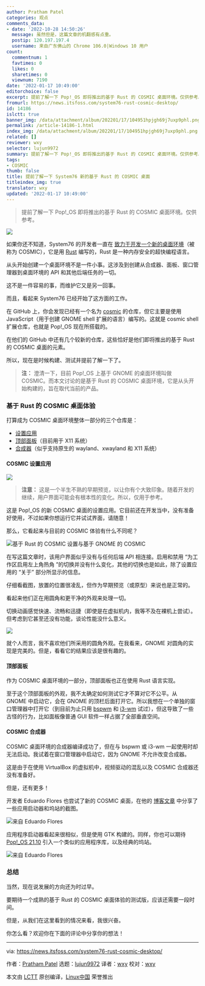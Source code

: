 ```yaml
---
author: Pratham Patel
categories: 观点
comments_data:
- date: '2022-10-28 14:50:26'
  message: 虽然但是，这篇文章的机翻感有点重。
  postip: 120.197.197.4
  username: 来自广东佛山的 Chrome 106.0|Windows 10 用户
count:
  commentnum: 1
  favtimes: 0
  likes: 0
  sharetimes: 0
  viewnum: 7190
date: '2022-01-17 10:49:00'
editorchoice: false
excerpt: 提前了解一下 Pop!_OS 即将推出的基于 Rust 的 COSMIC 桌面环境。仅供参考。
fromurl: https://news.itsfoss.com/system76-rust-cosmic-desktop/
id: 14186
islctt: true
banner_img: /data/attachment/album/202201/17/104951hpjgh69j7uxp9phl.png
permalink: /article-14186-1.html
index_img: /data/attachment/album/202201/17/104951hpjgh69j7uxp9phl.png.thumb.jpg
related: []
reviewer: wxy
selector: lujun9972
summary: 提前了解一下 Pop!_OS 即将推出的基于 Rust 的 COSMIC 桌面环境。仅供参考。
tags:
- COSMIC
thumb: false
title: 提前了解一下 System76 新的基于 Rust 的 COSMIC 桌面
titleindex_img: true
translator: wxy
updated: '2022-01-17 10:49:00'
---
```



> 
> 提前了解一下 Pop!\_OS 即将推出的基于 Rust 的 COSMIC 桌面环境。仅供参考。
> 
> 
> 


![](/data/attachment/album/202201/17/104951hpjgh69j7uxp9phl.png)


如果你还不知道，System76 的开发者一直在 [致力于开发一个新的桌面环境](https://news.itsfoss.com/pop-os-cosmic-rust/)（被称为 COSMIC），它是用 [Rust](https://research.mozilla.org/rust/) 编写的，Rust 是一种内存安全的超快编程语言。


从头开始创建一个桌面环境不是一件小事。这涉及到创建从合成器、面板、窗口管理器到桌面环境的 API 和其他后端任务的一切。


这不是一件容易的事，而维护它又是另一回事。


而且，看起来 System76 已经开始了这方面的工作。


在 GitHub 上，你会发现已经有一个名为 [cosmic](https://github.com/pop-os/cosmic) 的仓库，但它主要是使用 JavaScript（用于创建 GNOME shell 扩展的语言）编写的。这就是 cosmic shell 扩展仓库，也就是 Pop!\_OS 现在所搭载的。


在他们的 GitHub 中还有几个较新的仓库，这些恰好是他们即将推出的基于 Rust 的 COSMIC 桌面的元素。


所以，现在是时候构建、测试并提前了解一下了。



> 
> **注：** 澄清一下，目前 Pop!\_OS 上基于 GNOME 的桌面环境叫做 COSMIC。而本文讨论的是基于 Rust 的 COSMIC 桌面环境，它是从头开始构建的，旨在取代当前的产品。
> 
> 
> 


### 基于 Rust 的 COSMIC 桌面体验


打算成为 COSMIC 桌面环境整体一部分的三个仓库是：


* [设置应用](https://github.com/pop-os/cosmic-settings)
* [顶部面板](https://github.com/pop-os/cosmic-panel)（目前用于 X11 系统）
* [合成器](https://github.com/pop-os/cosmic-comp)（似乎支持原生的 wayland、xwayland 和 X11 系统）


#### COSMIC 设置应用


![](/data/attachment/album/202201/17/104952yve99zycd0cru90r.png)



> 
> **注意：** 这是一个半生不熟的早期预览，以让你有个大致印象。随着开发的继续，用户界面可能会有根本性的变化。所以，仅用于参考。
> 
> 
> 


这是 Pop!\_OS 的新 COSMIC 桌面的设置应用。它目前还在开发当中，没有准备好使用，不过如果你想运行它并试试界面，请随意！


那么，它看起来与目前的 COSMIC 体验有什么不同呢？


![基于 Rust 的 COSMIC 设置与基于 GNOME 的 COSMIC](/data/attachment/album/202201/17/104952btpzmmragntym0h4.png)


在写这篇文章时，该用户界面似乎没有与任何后端 API 相连接。启用和禁用 “为工作区启用左上角热角 ”的切换并没有什么变化，其他的切换也是如此，除了设置应用的 “关于” 部分所显示的信息。


仔细看截图，放置的位置很凌乱，但作为早期预览（或原型）来说也是正常的。


看起来他们正在用圆角和更干净的外观来处理一切。


切换动画感觉快速、流畅和迅捷（即使是在虚拟机内，我等不及在裸机上尝试）。但考虑到它甚至还没有功能，谈论性能没什么意义。


![](/data/attachment/album/202201/17/104953j9j82seyw5zq7e1s.png)


就个人而言，我不喜欢他们所采用的圆角外观。在我看来，GNOME 对圆角的实现是完美的。但是，看看它的结果应该是很有趣的。


#### 顶部面板


作为 COSMIC 桌面环境的一部分，顶部面板也正在使用 Rust 语言实现。


至于这个顶部面板的外观，我不太确定如何测试它才不算对它不公平。从 GNOME 中启动它，会在 GNOME 的顶栏后面打开它。所以我想在一个单独的窗口管理器中打开它（到目前为止只用 [bspwm](https://github.com/baskerville/bspwm) 和 [i3-wm](https://github.com/i3/i3) 试过），但这导致了一些古怪的行为，比如面板像普通 GUI 软件一样占据了全部垂直空间。


#### COSMIC 合成器


COSMIC 桌面环境的合成器编译成功了，但在与 bspwm 或 i3-wm 一起使用时却无法启动。我试着在窗口管理器中启动它，因为 GNOME 不允许改变合成器。


这是由于在使用 VirtualBox 的虚拟机中，视频驱动的混乱以及 COSMIC 合成器还没有准备好。


但是，还有更多！


开发者 Eduardo Flores 也尝试了新的 COSMIC 桌面，在他的 [博客文章](https://blog.edfloreshz.dev/articles/linux/system76/rust-based-desktop-environment/) 中分享了一些应用启动器和坞站的截图。


![来自 Eduardo Flores](/data/attachment/album/202201/17/104954r0j5uj9jn9szpirp.png)


应用程序启动器看起来很相似，但是使用 GTK 构建的。同样，你也可以期待 [Pop!\_OS 21.10](https://news.itsfoss.com/pop-os-21-10/) 引入一个类似的应用程序库，以及经典的坞站。


![来自 Eduardo Flores](/data/attachment/album/202201/17/104954u16z8lmjzxki3h0l.png)


### 总结


当然，现在说发展的方向还为时过早。


要期待一个成熟的基于 Rust 的 COSMIC 桌面体验的测试版，应该还需要一段时间。


但是，从我们在这里看到的情况来看，我很兴奋。


你怎么看？欢迎你在下面的评论中分享你的想法！




---


via: <https://news.itsfoss.com/system76-rust-cosmic-desktop/>


作者：[Pratham Patel](https://itsfoss.com/author/pratham/) 选题：[lujun9972](https://github.com/lujun9972) 译者：[wxy](https://github.com/wxy) 校对：[wxy](https://github.com/wxy)


本文由 [LCTT](https://github.com/LCTT/TranslateProject) 原创编译，[Linux中国](https://linux.cn/) 荣誉推出